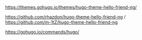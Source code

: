 https://themes.gohugo.io/themes/hugo-theme-hello-friend-ng/

https://github.com/rhazdon/hugo-theme-hello-friend-ng / https://github.com/m-1tZ/hugo-theme-hello-friend-ng

https://gohugo.io/commands/hugo/